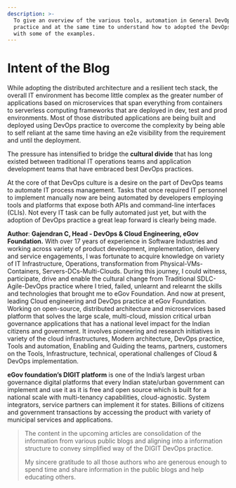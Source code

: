 ```yaml
---
description: >-
  To give an overview of the various tools, automation in General DevOps
  practice and at the same time to understand how to adopted the DevOps practice
  with some of the examples.
---
```


# Intent of the Blog

While adopting the distributed architecture and a resilient tech stack, the overall IT environment has become little complex as the greater number of applications based on microservices that span everything from containers to serverless computing frameworks that are deployed in dev, test and prod environments. Most of those distributed applications are being built and deployed using DevOps practice to overcome the complexity by being able to self reliant at the same time having an e2e visibility from the requirement and until the deployment.

The pressure has intensified to bridge the **cultural divide** that has long existed between traditional IT operations teams and application development teams that have embraced best DevOps practices.

At the core of that DevOps culture is a desire on the part of DevOps teams to automate IT process management. Tasks that once required IT personnel to implement manually now are being automated by developers employing tools and platforms that expose both APIs and command-line interfaces \(CLIs\). Not every IT task can be fully automated just yet, but with the adoption of DevOps practice a great leap forward is clearly being made.

**Author**: **Gajendran C, Head - DevOps & Cloud Engineering, eGov Foundation.** With over 17 years of experience in Software Industries and working across variety of product development, implementation, delivery and service engagements, I was fortunate to acquire knowledge on variety of IT Infrastructure, Operations, transformation from Physical-VMs-Containers, Servers-DCs-Multi-Clouds. During this journey, I could witness, participate, drive and enable the cultural change from Traditional SDLC-Agile-DevOps practice where I tried, failed, unlearnt and relearnt the skills and technologies that brought me to eGov Foundation. And now at present, leading Cloud engineering and DevOps practice at eGov Foundation. Working on open-source, distributed architecture and microservices based platform that solves the large scale, multi-cloud, mission critical urban governance applications that has a national level impact for the Indian citizens and government.  It involves pioneering and research initiatives in variety of the cloud infrastructures, Modern architecture, DevOps practice, Tools and automation, Enabling and Guiding the teams, partners, customers on the Tools, Infrastructure, technical, operational challenges of Cloud & DevOps implementation.

**eGov foundation’s DIGIT platform** is one of the India’s largest urban governance digital platforms that every Indian state/urban government can implement and use it as it is free and open source which is built for a national scale with multi-tenancy capabilities, cloud-agnostic. System integrators, service partners can implement it for states. Billions of citizens and government transactions by accessing the product with variety of municipal services and applications.

> The content in the upcoming articles are consolidation of the information from various public blogs and aligning into a information structure to convey simplified way of the DIGIT DevOps practice. 
>
> My sincere gratitude to all those authors who are generous enough to spend time and share information in the public blogs and help educating others.

## 

